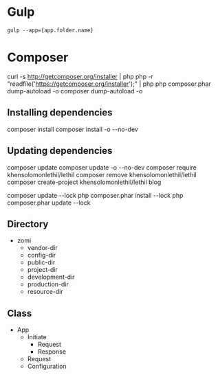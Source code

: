 # Gulp
`gulp --app={app.folder.name}`

# Composer

curl -s http://getcomposer.org/installer | php
php -r "readfile('https://getcomposer.org/installer');" | php
php composer.phar dump-autoload -o
composer dump-autoload -o

Installing dependencies
---
composer install
composer install -o --no-dev

Updating dependencies
---
composer update
composer update -o --no-dev
composer require khensolomonlethil/lethil
composer remove khensolomonlethil/lethil
composer create-project khensolomonlethil/lethil blog

composer update --lock
php composer.phar install --lock
php composer.phar update --lock

Directory
---
- zomi
    - vendor-dir
    - config-dir
    - public-dir
    - project-dir
    - development-dir
    - production-dir
    - resource-dir

Class
---
- App
    - Initiate
        - Request
        - Response
    - Request
    - Configuration
